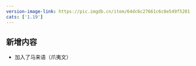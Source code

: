 ```yaml
---
version-image-link: https://pic.imgdb.cn/item/64dc6c27661c6c8e549f5201.png
cats: ['1.19']
---
```

## 新增内容
* 加入了马来语（爪夷文）
